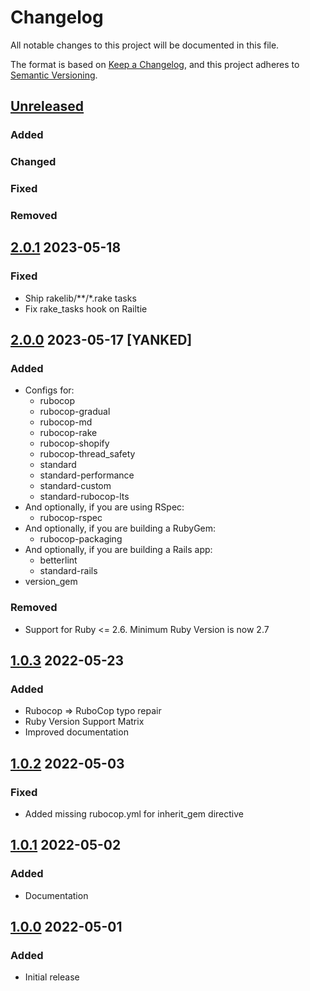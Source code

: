 # Changelog
All notable changes to this project will be documented in this file.

The format is based on [Keep a Changelog](https://keepachangelog.com/en/1.0.0/),
and this project adheres to [Semantic Versioning](https://semver.org/spec/v2.0.0.html).

## [Unreleased]
### Added
### Changed
### Fixed
### Removed

## [2.0.1] 2023-05-18
### Fixed
- Ship rakelib/**/*.rake tasks
- Fix rake_tasks hook on Railtie

## [2.0.0] 2023-05-17 [YANKED]
### Added
- Configs for:
  - rubocop
  - rubocop-gradual
  - rubocop-md
  - rubocop-rake
  - rubocop-shopify
  - rubocop-thread_safety
  - standard
  - standard-performance
  - standard-custom
  - standard-rubocop-lts
- And optionally, if you are using RSpec:
  - rubocop-rspec
- And optionally, if you are building a RubyGem:
  - rubocop-packaging
- And optionally, if you are building a Rails app:
  - betterlint
  - standard-rails
- version_gem
### Removed
- Support for Ruby <= 2.6. Minimum Ruby Version is now 2.7

## [1.0.3] 2022-05-23
### Added
- Rubocop => RuboCop typo repair
- Ruby Version Support Matrix
- Improved documentation

## [1.0.2] 2022-05-03
### Fixed
- Added missing rubocop.yml for inherit_gem directive

## [1.0.1] 2022-05-02
### Added
- Documentation

## [1.0.0] 2022-05-01
### Added
- Initial release

[Unreleased]: https://github.com/rubocop-lts/rubocop-ruby2_3/compare/v2.0.1...HEAD
[2.0.1]: https://github.com/rubocop-lts/rubocop-ruby2_3/compare/v2.0.0...v2.0.1
[2.0.0]: https://github.com/rubocop-lts/rubocop-ruby2_3/compare/v1.0.3...v2.0.0
[1.0.3]: https://github.com/rubocop-lts/rubocop-ruby2_3/compare/v1.0.2...v1.0.3
[1.0.2]: https://github.com/rubocop-lts/rubocop-ruby2_3/compare/v1.0.1...v1.0.2
[1.0.1]: https://github.com/rubocop-lts/rubocop-ruby2_3/compare/v1.0.0...v1.0.1
[1.0.0]: https://github.com/rubocop-lts/rubocop-ruby2_3/compare/496ae0431f229da4ce2ca472954773af32f27078...v1.0.0
